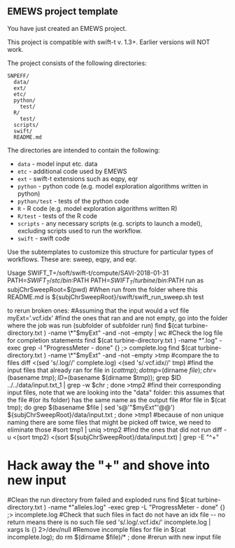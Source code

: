 EMEWS project template
-----------------------

You have just created an EMEWS project.

This project is compatible with swift-t v. 1.3+. Earlier
versions will NOT work.

The project consists of the following directories:

```
SNPEFF/
  data/
  ext/
  etc/
  python/
    test/
  R/
    test/
  scripts/
  swift/
  README.md
```
The directories are intended to contain the following:

 * `data` - model input etc. data
 * `etc` - additional code used by EMEWS
 * `ext` - swift-t extensions such as eqpy, eqr
 * `python` - python code (e.g. model exploration algorithms written in python)
 * `python/test` - tests of the python code
 * `R` - R code (e.g. model exploration algorithms written R)
 * `R/test` - tests of the R code
 * `scripts` - any necessary scripts (e.g. scripts to launch a model), excluding
    scripts used to run the workflow.
 * `swift` - swift code

Use the subtemplates to customize this structure for particular types of
workflows. These are: sweep, eqpy, and eqr.

Usage
SWIFT_T=/soft/swift-t/compute/SAVI-2018-01-31
PATH=$SWIFT_T/stc/bin:$PATH
PATH=$SWIFT_T/turbine/bin:$PATH
run as
subjChrSweepRoot=$(pwd) #When run from the folder where this README.md is
${subjChrSweepRoot}/swift/swift_run_sweep.sh test

to rerun broken ones:
#Assuming that the input would a vcf file
myExt='.vcf.idx'
#find the ones that ran and are not empty, go into the folder where the job was run (subfolder of subfolder run)
find $(cat turbine-directory.txt )  -name \*"$myExt" -and -not -empty | wc
#Check the log file for completion statements
find $(cat turbine-directory.txt )  -name \*".log" -exec grep -l "ProgressMeter -            done" {} \;> complete.log
find $(cat turbine-directory.txt )  -name \*"$myExt" -and -not -empty >tmp
#compare the to files 
diff <(sed 's/\.log//' complete.log) <(sed 's/\.vcf\.idx//' tmp) 
#find the input files that already ran
for file in $(cat tmp); do tmp=$(dirname $file); chr=$(basename $tmp); ID=$(basename $(dirname $tmp)); grep $ID ../../data/input.txt_1 | grep -w $chr ; done  >tmp2
#find their corresponding input files, note that we are looking into the  "data" folder: this assumes that the file
#(or its folder) has the same name as the output file
#for file in $(cat tmp); do grep $(basename $file | sed 's@'"$myExt"'@@') ${subjChrSweepRoot}/data/input.txt    ; done  >tmp1
#because of non unique naming there are some files that might be picked off twice, we need to eliminate those
#sort tmp1 | uniq >tmp2
#find the ones that did not run
diff -u <(sort tmp2) <(sort ${subjChrSweepRoot}/data/input.txt) | grep -E "^\+"
# Hack away the "+" and shove into new input 
#Clean the run directory from failed and exploded runs
find $(cat turbine-directory.txt )  -name \*"alleles.log" -exec grep -L "ProgressMeter -            done" {} \;> incomplete.log
#Check that such files in fact do not have an idx file -- no return means there is no such file
sed 's/\.log/\.vcf\.idx/' incomplete.log | xargs ls {} 2>/dev/null
#Remove incomple files
for file in $(cat incomplete.log); do rm $(dirname $file)/* ; done
#rerun with new input file
